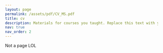 ```yaml
---
layout: page
permalink: /assets/pdf/CV_MS.pdf
title: cv
description: Materials for courses you taught. Replace this text with your description.
nav: true
nav_order: 2
---
```


Not a page LOL
